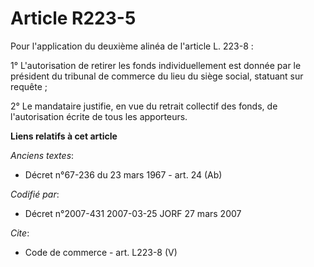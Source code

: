 # Article R223-5

Pour l'application du deuxième alinéa de l'article L. 223-8 : 

1° L'autorisation de retirer les fonds individuellement est donnée par le président du tribunal de commerce du lieu du siège
social, statuant sur requête ; 

2° Le mandataire justifie, en vue du retrait collectif des fonds, de l'autorisation écrite de tous les apporteurs.

**Liens relatifs à cet article**

_Anciens textes_:

  - Décret n°67-236 du 23 mars 1967 - art. 24 (Ab)

_Codifié par_:

  - Décret n°2007-431 2007-03-25 JORF 27 mars 2007

_Cite_:

  - Code de commerce - art. L223-8 (V)
